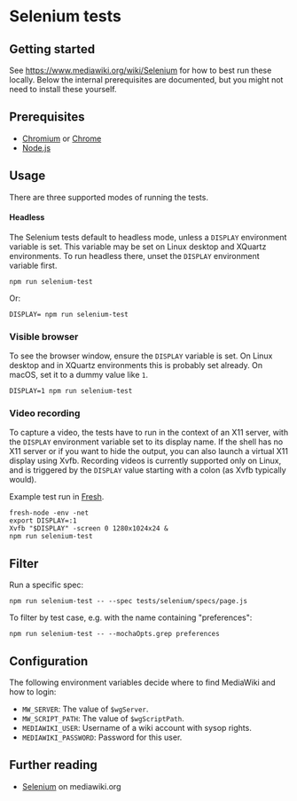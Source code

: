 # Selenium tests

## Getting started

See <https://www.mediawiki.org/wiki/Selenium> for how to best
run these locally. Below the internal prerequisites are documented,
but you might not need to install these yourself.

## Prerequisites

- [Chromium](https://www.chromium.org/Home) or [Chrome](https://www.google.com/chrome)
- [Node.js](https://nodejs.org)

## Usage

There are three supported modes of running the tests.

#### Headless

The Selenium tests default to headless mode, unless a `DISPLAY` environment variable is set.
This variable may be set on Linux desktop and XQuartz environments. To run headless there,
unset the `DISPLAY` environment variable first.

    npm run selenium-test

Or:

    DISPLAY= npm run selenium-test

### Visible browser

To see the browser window, ensure the `DISPLAY` variable is set. On Linux desktop and in XQuartz
environments this is probably set already. On macOS, set it to a dummy value like `1`.

    DISPLAY=1 npm run selenium-test

### Video recording

To capture a video, the tests have to run in the context of an X11 server, with the `DISPLAY`
environment variable set to its display name. If the shell has no X11 server or if you want
to hide the output, you can also launch a virtual X11 display using Xvfb. Recording videos
is currently supported only on Linux, and is triggered by the `DISPLAY` value starting with
a colon (as Xvfb typically would).

Example test run in [Fresh](https://gerrit.wikimedia.org/g/fresh).

    fresh-node -env -net
    export DISPLAY=:1
    Xvfb "$DISPLAY" -screen 0 1280x1024x24 &
    npm run selenium-test

## Filter

Run a specific spec:

    npm run selenium-test -- --spec tests/selenium/specs/page.js

To filter by test case, e.g. with the name containing "preferences":

    npm run selenium-test -- --mochaOpts.grep preferences

## Configuration

The following environment variables decide where to find MediaWiki and how to login:

- `MW_SERVER`: The value of `$wgServer`.
- `MW_SCRIPT_PATH`: The value of `$wgScriptPath`.
- `MEDIAWIKI_USER`: Username of a wiki account with sysop rights.
- `MEDIAWIKI_PASSWORD`: Password for this user.

## Further reading

- [Selenium](https://www.mediawiki.org/wiki/Selenium) on mediawiki.org

